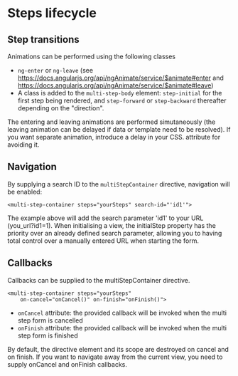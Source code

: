 # Steps lifecycle

## Step transitions

Animations can be performed using the following classes

* `ng-enter` or `ng-leave` (see https://docs.angularjs.org/api/ngAnimate/service/$animate#enter
  and https://docs.angularjs.org/api/ngAnimate/service/$animate#leave)
* A  class is added to the `multi-step-body` element: `step-initial` for the first step being rendered,
  and `step-forward` or `step-backward` thereafter depending on the "direction".

The entering and leaving animations are performed simutaneously (the leaving animation can be delayed
if data or template need to be resolved). If you want separate animation, introduce a delay in your CSS.
attribute for avoiding it.

## Navigation

By supplying a search ID to the `multiStepContainer` directive, navigation will be enabled:

    <multi-step-container steps="yourSteps" search-id="'id1'">

The example above will add the search parameter 'id1' to your URL (you_url?id1=1).
When initialising a view, the initialStep property has the priority over an already defined
search parameter, allowing you to having total control over a manually entered URL when starting
the form.

## Callbacks

Callbacks can be supplied to the multiStepContainer directive.

    <multi-step-container steps="yourSteps"
        on-cancel="onCancel()" on-finish="onFinish()">

* `onCancel` attribute: the provided callback will be invoked when the multi step form is cancelled
* `onFinish` attribute: the provided callback will be invoked when the multi step form is finished

By default, the directive element and its scope are destroyed on cancel and on finish. If you want
to navigate away from the current view, you need to supply onCancel and onFinish callbacks.
